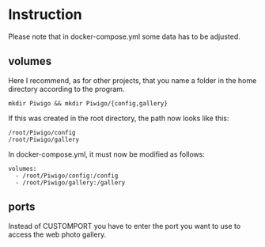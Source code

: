 # Instruction
Please note that in docker-compose.yml some data has to be adjusted. 


## volumes
Here I recommend, as for other projects, that you name a folder in the home directory according to the program. 

    mkdir Piwigo && mkdir Piwigo/{config,gallery}

If this was created in the root directory, the path now looks like this: 

    /root/Piwigo/config
    /root/Piwigo/gallery

In docker-compose.yml, it must now be modified as follows: 

    volumes:
      - /root/Piwigo/config:/config
      - /root/Piwigo/gallery:/gallery
## ports
Instead of CUSTOMPORT you have to enter the port you want to use to access the web photo gallery. 
